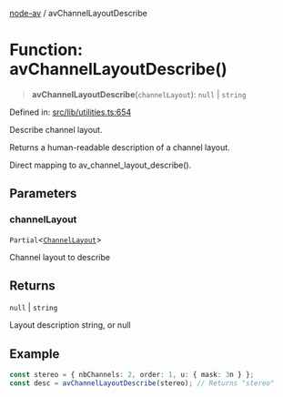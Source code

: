 [node-av](../globals.md) / avChannelLayoutDescribe

# Function: avChannelLayoutDescribe()

> **avChannelLayoutDescribe**(`channelLayout`): `null` \| `string`

Defined in: [src/lib/utilities.ts:654](https://github.com/seydx/av/blob/f8631fc881b394300b1479f511d55cf1c370a87f/src/lib/utilities.ts#L654)

Describe channel layout.

Returns a human-readable description of a channel layout.

Direct mapping to av_channel_layout_describe().

## Parameters

### channelLayout

`Partial`\<[`ChannelLayout`](../interfaces/ChannelLayout.md)\>

Channel layout to describe

## Returns

`null` \| `string`

Layout description string, or null

## Example

```typescript
const stereo = { nbChannels: 2, order: 1, u: { mask: 3n } };
const desc = avChannelLayoutDescribe(stereo); // Returns "stereo"
```
